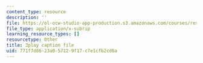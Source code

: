 ```yaml
---
content_type: resource
description: ''
file: https://ol-ocw-studio-app-production.s3.amazonaws.com/courses/res-18-009-learn-differential-equations-up-close-with-gilbert-strang-and-cleve-moler-fall-2015/771f7d8623a057129f17c7e1cfb2cd6a_mBcLRGuAFUk.vtt
file_type: application/x-subrip
learning_resource_types: []
resourcetype: Other
title: 3play caption file
uid: 771f7d86-23a0-5712-9f17-c7e1cfb2cd6a
---
```


